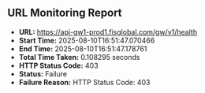 ## URL Monitoring Report

- **URL:** https://api-gw1-prod1.fisglobal.com/gw/v1/health
- **Start Time:** 2025-08-10T16:51:47.070466
- **End Time:** 2025-08-10T16:51:47.178761
- **Total Time Taken:** 0.108295 seconds
- **HTTP Status Code:** 403
- **Status:** Failure
- **Failure Reason:** HTTP Status Code: 403
